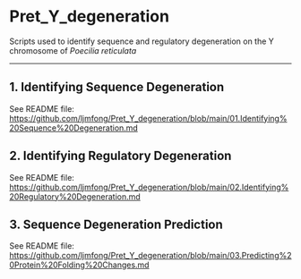 # Pret_Y_degeneration
Scripts used to identify sequence and regulatory degeneration on the Y chromosome of _Poecilia reticulata_

-----------------------------------------------------------------------------------

## 1. Identifying Sequence Degeneration

See README file: https://github.com/ljmfong/Pret_Y_degeneration/blob/main/01.Identifying%20Sequence%20Degeneration.md

## 2. Identifying Regulatory Degeneration

See README file: https://github.com/ljmfong/Pret_Y_degeneration/blob/main/02.Identifying%20Regulatory%20Degeneration.md

## 3. Sequence Degeneration Prediction

See README file: https://github.com/ljmfong/Pret_Y_degeneration/blob/main/03.Predicting%20Protein%20Folding%20Changes.md
